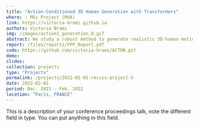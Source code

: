 ```yaml
---
title: "Action-Conditioned 3D Human Generation with Transformers"
where: : MSc Project (MVA)
link: https://victoria-brami.github.io
authors: Victoria Brami
img: /images/action1_generation_0.gif
abstract: We study a robust method to generate realistic 3D-human motions which relies on the training of a Variational Auto-Encoder. We intent to improve the proposed model through the use of PARE, another pose inference model. We show that exploiting PARE renders better synthetic motions on NTU RGB dataset. We then test the model on more challenging motions like gymnastic floor and beam exercises on a hand-made dataset built from FineGym.
report: /files/reports/FPP_Report.pdf
code: https://github.com/victoria-brami/ACTOR.git
demo:
slides: 
collection: projects
type: "Projects"
permalink: /projects/2022-02-01-recvis-project-5
date: 2022-02-01
period: Dec. 2021 - Feb. 2022
location: "Paris, FRANCE"
---
```


This is a description of your conference proceedings talk, note the different field in type. You can put anything in this field.
